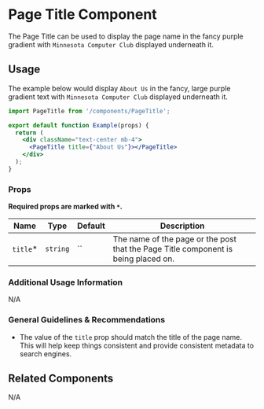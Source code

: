 # Page Title Component

The Page Title can be used to display the page name in the fancy purple gradient with `Minnesota Computer Club` displayed underneath it.

## Usage

The example below would display `About Us` in the fancy, large purple gradient text with `Minnesota Computer Club` displayed underneath it.

```jsx
import PageTitle from '/components/PageTitle';

export default function Example(props) {
  return (
    <div className="text-center mb-4">
      <PageTitle title={"About Us"}></PageTitle>
    </div>
  );
}
```

### Props

**Required props are marked with `*`.**

| Name                   | Type      | Default   | Description                                                                        |
| ---------------------- | ----------| --------- | ---------------------------------------------------------------------------------- |
| `title`*               | `string`  | ``        | The name of the page or the post that the Page Title component is being placed on.      


### Additional Usage Information

N/A

### General Guidelines & Recommendations

- The value of the `title` prop should match the title of the page name. This will help keep things consistent and provide consistent metadata to search engines.

## Related Components

N/A